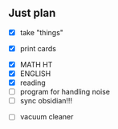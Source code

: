 ## Just plan
- [x] take "things"
+ [x] print cards
- [x] MATH HT
- [x] ENGLISH
- [x] reading
- [ ] program for handling noise
- [ ] sync obsidian!!!
+ [ ] vacuum cleaner
